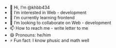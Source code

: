 - 👋 Hi, I’m @khbb434
- 👀 I’m interested in  Web - development
- 🌱 I’m currently learning frontend
- 💞️ I’m looking to collaborate on Web - development
- 📫 How to reach me - write letter to me
- 😄 Pronouns: he/him
- ⚡ Fun fact: I know phusic and math well

<!---
khbb434/khbb434 is a ✨ special ✨ repository because its `README.md` (this file) appears on your GitHub profile.
You can click the Preview link to take a look at your changes.
--->
